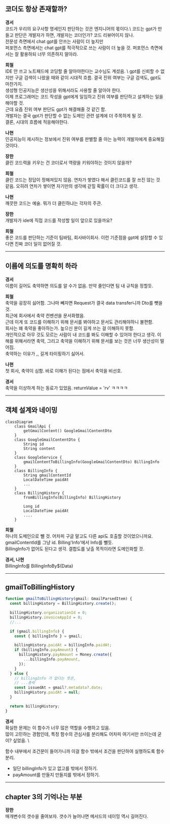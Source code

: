 ## 코더도 항상 존재할까?

**경서** \
코드가 우리의 요구사항 명세인지 판단하는 것은 엔지니어의 몫이다.\ 
코드는 gpt가 만들고 판단은 개발자가 하면, 개발자는 코더인가? 코드 리뷰어이지 않나. \
전문성 측면에서 chat gpt를 안쓰는 사람이 더 높지만 \
퍼포먼스 측면에서는 chat gpt를 적극적으로 쓰는 사람이 더 높을 것. 퍼포먼스 측면에서는 잘 활용하되 너무 의존하지 말아라. 

**희철** \
IDE 안 쓰고 노트패드에 코딩할 줄 알아야한다는 교수님도 계셨음. \ 
gpt를 신뢰할 수 없지만 구글 검색이 나왔을 때와 같이 시대적 흐름. 결국 진위 여부는 구글 검색도, gpt도 마찬가지. \
생성형 인공지능은 생산성을 위해서라도 사용할 줄 알아야 한다. \
이제 프로그래머는 코드 작성을 gpt에게 일임하고 진위 여부를 판단하고 설계하는 일을 해야할 것. \
근데 요즘 진위 여부 판단도 gpt가 해결해줄 것 같긴 함. \
개발자는 결국 gpt가 판단할 수 없는 도메인 관련 설계에 더 주목하게 될 것. \
결론, 시대의 흐름에 적응해야한다.

**나현** \
인공지능이 제시하는 정보에서 진위 여부를 판별할 줄 아는 능력이 개발자에게 중요해질 것이다.

**장한** \
클린 코드력을 키우는 건 코더로서 역량을 키워야하는 것이지 않을까?

**희철** \
클린 코드는 정답이 정해져있지 않음. 연차가 쌓였다 해서 클린코드를 잘 쓰진 않는 것 같음. 오히려 연차가 쌓이면 자기만의 생각에 갇힐 확률이 더 크다고 생각.

**나현** \
깨끗한 코드는 예술. 뭐가 더 클린하냐는 각자의 주관.

**장한** \
개발자가 ide에 직접 코드를 작성할 일이 앞으로 있을까요?

**희철** \
좋은 코드를 판단하는 기준이 팀바팀, 회사바이회사.
이런 기준점을 gpt에 설정할 수 있다면 진짜 코더 일이 없어질 것.

---
## 이름에 의도를 명확히 하라
**경서** \
이름이 길어도 축약하면 의도를 알 수가 없음.
만약 줄인다면 팀 내 규칙을 정할듯.

**희철** \
축약을 굉장히 싫어함. 그나마 빼자면 Request가 결국 data transfer니까 Dto를 뺏을 것. \
최근에 회사에서 축약 컨벤션을 문서화했음. \
근데 이게 또 코드를 이해하기 위해 문서를 봐야하고 문서도 관리해야하니 불편함. \
회사는 왜 축약을 좋아하는가. 높으신 분이 길게 쓰는 걸 이해하지 못함. \
개인적으로 아무 것도 모르는 사람이 내 코드를 봐도 이해할 수 있어야 한다고 생각. 이해를 위해서라면 축약, 그리고 축약을 이해하기 위해 문서를 보는 것은 너무 생산성이 떨어짐. \
축약하는 이유가 ,, 길게 타이핑하기 싫어서.

**나현** \
첫 회사, 축약이 심함. 바로 이해가 된다는 점에서 축악을 비선호.

**경서** \
축약을 이상하게 하는 동료가 있었음.
returnValue = 'rv' ㅋㅋㅋㅋ

---
## 객체 설계와 네이밍
```mermaid
classDiagram
    class GmailApi {
        getGmailContent() GoogleGmailContentDto
    }
    class GoogleGmailContentDto {
        String id
        String content
    }
    class GoogleService {
        gmailContentToBillingInfo(GoogleGmailContentDto) BillingInfo
    }
    class BillingInfo {
        String gmailContentId
        LocalDateTime paidAt
        ...
    }
    class BillingHistory {
        fromBillingInfo(BillingInfo) BillingHistory
        
        Long id
        LocalDateTime paidAt
        ....
    }
```
**희철** \
하나의 도메인으로 뺄 것. 어차피 구글 말고도 다른 api도 호출할 것이었으니까요. \
gmailContentId를 그냥 id. Billing'Info'에서 Info를 뺄듯. \
BillingInfo가 없어도 된다고 생각. 결합도를 낮출 목적이라면 도메인화할 것.

**경서, 나현** \
BillingInfo를 BillingInfoBy${Data}


---
## gmailToBillingHistory
```javascript
function gmailToBillingHistory(gmail: GmailParsedItem) {
  const billingHistory = BillingHistory.create();

  billingHistory.organizationId = 0;
  billingHistory.invoiceAppId = 0;
  //...

  if (gmail.billingInfo) {
    const { billingInfo } = gmail;

    billingHistory.paidAt = billingInfo.paidAt;
    if (billingInfo.payAmount) {
      billingHistory.payAmount = Money.create({
        ...billingInfo.payAmount,
      });
    }
  } else {
    // billingInfo 가 없다는 뜻은,
    // ...중략
    const issuedAt = gmail?.metadata?.date;
    billingHistory.paidAt = null;
  }

  return billingHistory;
}
```
**경서** \
확실한 문제는 이 함수가 너무 많은 역할을 수행하고 있음.\
많이 고민하는 경험인데, 특정 함수의 관심사를 분리해도 어차피 여기서만 쓰이는데 굳이? 싶었음. \

함수 내부에서 조건문이 들어가니까 이걸 함수 밖에서 조건을 판단하여 실행하도록 함수 분리.
- 일단 billingInfo가 있고 없고를 밖에서 정하기.
- payAmount를 만들지 만들지를 밖에서 정하기.

---
## chapter 3의 기억나는 부분
**장한** \
매개변수의 갯수을 줄여보자. 갯수가 늘어나면 메서드의 네이밍 역시 길어진다. 
